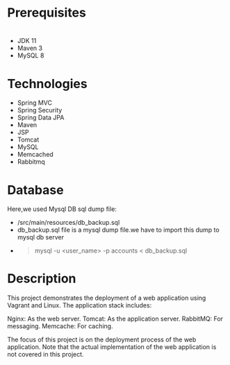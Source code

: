 # Prerequisites
#
- JDK 11 
- Maven 3 
- MySQL 8

# Technologies 
- Spring MVC
- Spring Security
- Spring Data JPA
- Maven
- JSP
- Tomcat
- MySQL
- Memcached
- Rabbitmq
  
# Database
Here,we used Mysql DB 
sql dump file:
- /src/main/resources/db_backup.sql
- db_backup.sql file is a mysql dump file.we have to import this dump to mysql db server
- > mysql -u <user_name> -p accounts < db_backup.sql

# Description

This project demonstrates the deployment of a web application using Vagrant and Linux. The application stack includes:

Nginx: As the web server.
Tomcat: As the application server.
RabbitMQ: For messaging.
Memcache: For caching.

The focus of this project is on the deployment process of the web application. Note that the actual implementation of the web application is not covered in this project.
